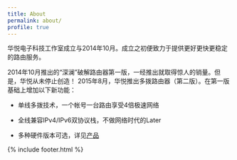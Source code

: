 ```yaml
---
title: About
permalink: about/
profile: true
---
```


华悦电子科技工作室成立与2014年10月。成立之初便致力于提供更好更快更稳定的路由服务。

2014年10月推出的“深澜”破解路由器第一版，一经推出就取得惊人的销量。但是，华悦从未停止创造！
2015年8月，华悦推出多拨路由器（第二版）。在第一版基础上增加以下新功能：

* 单线多拨技术，一个帐号一台路由享受4倍极速网络

* 全线兼容IPv4/IPv6双协议栈，不做网络时代的Later

* 多种硬件版本可选，详见[产品]({{site.domain_name}}/welcome)

{% include footer.html %}
